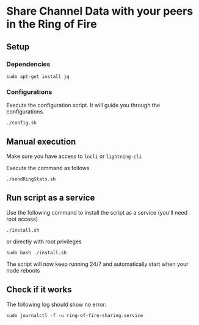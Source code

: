 # Share Channel Data with your peers in the Ring of Fire

## Setup

### Dependencies

`sudo apt-get install jq`

### Configurations 
Execute the configuration script. It will guide you through the configurations.

`./config.sh`

## Manual execution

Make sure you have access to `lncli` or `lightning-cli`

Execute the command as follows

`./sendRingStats.sh`

## Run script as a service

Use the following command to install the script as a service (you'll need root access)

`./install.sh`

or directly with root privileges

`sudo bash ./install.sh`

The script will now keep running 24/7 and automatically start when your node reboots


## Check if it works

The following log should show no error:

`sudo journalctl -f -u ring-of-fire-sharing.service`